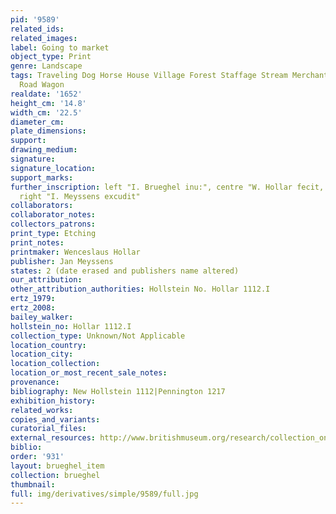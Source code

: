 ```yaml
---
pid: '9589'
related_ids: 
related_images: 
label: Going to market
object_type: Print
genre: Landscape
tags: Traveling Dog Horse House Village Forest Staffage Stream Merchants Peasants
  Road Wagon
realdate: '1652'
height_cm: '14.8'
width_cm: '22.5'
diameter_cm: 
plate_dimensions: 
support: 
drawing_medium: 
signature: 
signature_location: 
support_marks: 
further_inscription: left "I. Brueghel inu:", centre "W. Hollar fecit, 1652," and
  right "I. Meyssens excudit"
collaborators: 
collaborator_notes: 
collectors_patrons: 
print_type: Etching
print_notes: 
printmaker: Wenceslaus Hollar
publisher: Jan Meyssens
states: 2 (date erased and publishers name altered)
our_attribution: 
other_attribution_authorities: Hollstein No. Hollar 1112.I
ertz_1979: 
ertz_2008: 
bailey_walker: 
hollstein_no: Hollar 1112.I
collection_type: Unknown/Not Applicable
location_country: 
location_city: 
location_collection: 
location_or_most_recent_sale_notes: 
provenance: 
bibliography: New Hollstein 1112|Pennington 1217
exhibition_history: 
related_works: 
copies_and_variants: 
curatorial_files: 
external_resources: http://www.britishmuseum.org/research/collection_online/collection_object_details.aspx?assetId=48064001&objectId=1504472&partId=1
biblio: 
order: '931'
layout: brueghel_item
collection: brueghel
thumbnail: 
full: img/derivatives/simple/9589/full.jpg
---
```

